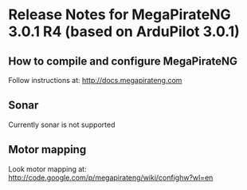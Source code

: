 # Release Notes for MegaPirateNG 3.0.1 R4 (based on ArduPilot 3.0.1)

## How to compile and configure MegaPirateNG
Follow instructions at: http://docs.megapirateng.com

## Sonar
Currently sonar is not supported

## Motor mapping
Look motor mapping at: http://code.google.com/p/megapirateng/wiki/confighw?wl=en